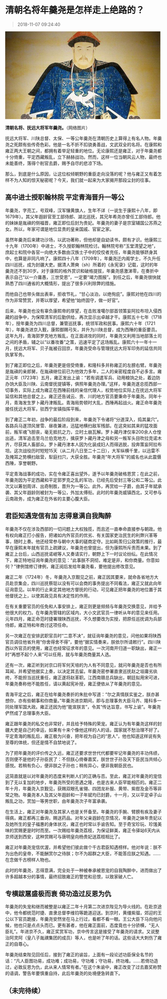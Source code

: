 # 清朝名将年羹尧是怎样走上绝路的？

> 2018-11-07 09:24:40

![20181107-092440-0001](/assets/images/20181107-092440-0001.jpg)

**清朝名将、抚远大将军年羹尧。**（网络图片）

抚远大将军、川陕总督、太保、一等公年羹尧在清朝历史上算得上有名人物。年羹尧之死颇有些传奇色彩。他是一名不折不扣骁勇善战，文武双全的名将。在康熙和雍正两大王朝之间，都拥有着举足轻重的地位。无论康熙还是雍正，对于年羹尧都十分倚重，平定西藏叛乱，立下赫赫战功。然而，这样一位当朝风云人物，最终也未能善终，落得个削官去爵，赐予自尽的悲凉下场。

那么，到底是什么原因，让这位权倾朝野的重臣走向没落的呢？他与雍正又有着怎样不为人知的惊天秘密呢？今天，我们就一起来为大家揭开那段尘封的往事。

## 高中进士授职翰林院 平定青海晋升一等公

年羹尧，字亮工，号双峰，汉军镶黄旗人，生年不详（一说生于康熙十八年，即1679年）。其父年遐龄官至工部侍郎、湖北巡抚，其兄年希尧亦曾任工部侍郎。他的妹妹是胤禛的侧福晋，雍正即位后封为贵妃。年羹尧的妻子是宗室辅国公苏燕之女。所以，年家可谓是地位显贵的皇亲国戚、官宦之家。

虽然年羹尧后来建功沙场，以武功著称，但他却是自幼读书，颇有才识。他康熙三十九年（1700年）中进士，不久授职翰林院检讨。翰林院号称“玉堂清望之地”，庶起士和院中各官一向绝大多数由汉族士子中的佼佼者充任，年羹尧能够跻身其中，也算是非同凡响了。康熙四十八年（1709年），年羹尧迁内阁学士，不久升任四川巡抚，成为封疆大吏。据清人萧奭（sh）所着的《永宪录》记载，这时的年羹尧还不到30岁。对于康熙的格外赏识和破格提拔，年羹尧感激涕零，在奏折中表示自己“以一介庸愚，三世受恩”，一定要“竭力图报”。到任之后，年羹尧很快就熟悉了四川通省的大概情形，提出了很多兴利除弊的措施。

而他自己也带头做出表率，拒收节礼，“甘心淡泊，以绝徇庇”。康熙对他在四川的作为非常赞赏，并寄以厚望，希望他“始终固守，做一好官”。

后来，年羹尧也没有辜负康熙帝的厚望，在击败准噶尔部首领策妄阿拉布坦入侵西藏的战争中，为保障清军的后勤供给，再次显示出卓越才干。康熙五十七年（1718年），授年羹尧为四川总督，兼管巡抚事，统领军政和民事。康熙六十年（1721年），年羹尧进京入觐，康熙御赐弓矢，并升为川陕总督，成为西陲的重臣要员。这年九月，青海郭罗克地方叛乱，在正面进攻的同时，年羹尧又利用当地部落土司之间的矛盾，辅之以“以番攻番”之策，迅速平定了这场叛乱。康熙六十一年十一月，抚远大将军、贝子胤被召回京，年羹尧受命与管理抚远大将军印务的延信共同执掌军务。

到了雍正即位之后，年羹尧更是倍受倚重，和隆科多并称雍正的左膀右臂。年羹尧是胤禛的亲郎舅，在胤禛继位前已为他效力多年，二人的亲密程度自不必多言。雍正元年（1723年）五月，雍正发出上谕：“若有调遣军兵、动用粮饷之处，着边防办饷大臣及川陕、云南督抚提镇等，俱照年羹尧办理。”这样，年羹尧遂总揽西部一切事务，实际上成为雍正在西陲前线的亲信代理人，权势地位实际上在抚远大将军延信和其他总督之上。雍正还告诫云、贵、川的地方官员要秉命于年羹尧。同年十月，青海发生罗卜藏丹津叛乱。青海局势顿时大乱，西陲再起战火。雍正命年羹尧接任抚远大将军，驻西宁坐镇指挥平叛。

到了雍正二年初，战争的最后阶段到来，年羹尧下令诸将“分道深入，捣其巢穴”。各路兵马遂顶风冒雪、昼夜兼进，迅猛地横扫敌军残部。在这突如其来的猛攻面前，叛军魂飞胆丧，毫无抵抗之力，立时土崩瓦解。罗卜藏丹津仅率200余人仓惶出逃，清军追击至乌兰伯克地方，擒获罗卜藏丹津之母和另一叛军头目吹拉克诺木齐，尽获其人畜部众。罗卜藏丹津本人因为化装成妇人而得逃脱，投奔策妄阿拉布坦。这次战役历时短短15天（从二月八日至二十二日），大军纵横千里，以迅雷不及掩耳之势横扫敌营，犁庭扫穴，大获全胜。年羹尧“年大将军”的威名也从此震慑西陲，享誉朝野。

平定青海战事的成功，实在令雍正喜出望外，遂予以年羹尧破格恩赏；在此之前，年羹尧因为平定西藏和平定郭罗克之乱的军功，已经先后受封三等公和二等公。此次又以筹划周详、出奇制胜，晋升为一等公。此外，再赏给一子爵，由其子年斌承袭、其父年遐龄则被封为一等公，外加太傅衔。此时的年羹尧威镇西北，又可参与云南政务，成为雍正在外省的主要心腹大臣。

## 君臣知遇宠信有加 志得意满自我陶醉

年羹尧不仅在涉及西部的一切问题上大权独揽，而且还一直奉命直接参与朝政。他有权向雍正打小报告，把诸如内外官员的优劣、有关国家吏治民生的利弊兴革等事，随时上奏。他还经常参与朝中大事的磋商定夺。比如耗羡归公政策的推行，最早在康熙末年就有官员上疏建议，年羹尧也曾提出，但为康熙所斥责而未果。到了雍正上台后，山西巡抚诺岷等人又奏请实行，朝野上下一时议论纷纭。在此情况下，雍正特地征询年羹尧的意见：“此事朕不洞彻，难定是非，和你商量。你意如何？”律例馆修订律例，雍正阅后发给年羹尧看，要他提出修改意见。

雍正二年（1724年）冬，年羹尧入京觐见之前，雍正因其要来，就命各省地方大员赴京集会，四川巡抚蔡珽以没有可以会商的事务提出不同看法，雍正又就此向年征询意见。以年的行止来定其他地方督抚的行动，可见雍正把年羹尧的地位置于其他督抚之上，以使其政见具有决定性的作用。

在有关重要官员的任免和人事安排上，雍正则更是频频与年羹尧交换意见，并给予他很大的权力。在年羹尧管辖的区域内，大小文武官员一律听从年的意见来任用。元年四月，雍正命范时捷署理陕西巡抚，不久想要改为实授，把原任巡抚调为兵部侍郎，雍正特和年商讨这项任命。

另一次雍正在安排武职官员时“二意不决”，就征询年羹尧的意见，问他如果将陕西官员调往他省升用“你舍得舍不得”，要他“据实情奏来，朕依尔所请敕行”。四川陕西以外官员的使用，雍正也经常征求年的意见。一次河南开归道一职缺出，雍正一时“再想不起个人来”可以任用，就与年羹尧商量其人选。

还有一次，雍正听到对京口将军何天培的为人有不同意见，就问年羹尧是否也有所耳闻，并希望他据实上奏，以决定其去留。年羹尧密参署直隶巡抚赵之垣庸劣纨绔，不能担当巡抚重任，雍正遂将赵革职。江西南赣总兵缺出，朝廷拟用宋可进，年羹尧奏称他不能胜任，请以黄起宪补授，雍正便依从了年羹尧的意见。

青海平定之后，雍正在给年羹尧奏折的朱批中写道：“尔之真情朕实鉴之，朕亦甚想你，亦有些朝事和你商量。”年羹尧进京期间，即与总理事务大臣马齐、隆科多一同处理军国大政。雍正还因为他“能宣朕言”，令其“传达旨意，书写上谕”。年羹尧俨然成了总理事务大臣。

雍正跟年羹尧的私交也非常好，并且给予特殊的荣宠。雍正认为有年羹尧这样的封疆大吏是自己的幸运，如果有十来个像他这样的人的话，国家就不愁治理不好了。平定青海的叛乱后，雍正极为兴奋，把年视为自己的“恩人”，他也知道这样说有失至尊的体统，但还是情不自禁地说了。

为了把年羹尧的评价传之久远，雍正还要求世世代代都要牢记年羹尧的丰功伟绩，否则便不是他的子孙臣民了：不但朕心倚眷嘉奖，朕世世子孙及天下臣民当共倾心感悦。若稍有负心，便非朕之子孙也；稍有异心，便非我朝臣民也。

这简直就是以对年羹尧的态度来判断人们的正确与否。至此，雍正对年羹尧的宠信到了无以复加的地步，年羹尧所受的恩遇之隆，也是古来人臣罕能相匹的。雍正二年十月，年羹尧入京觐见，获赐双眼孔雀翎、四团龙补服、黄带、紫辔及金币等非常之物。年羹尧本人及其父年遐龄和一子年斌均已封爵，十一月，又以平定卓子山叛乱之功，赏加一等男世职，由年羹尧次子年富承袭。

在生活上，雍正对年羹尧及其家人也是关怀备至。年羹尧的手腕、臂膀有疾及妻子得病，雍正都再三垂询，赐送药品。对年父亲遐龄在京情况，年羹尧之妹年贵妃以及她所生的皇子福惠的身体状况，雍正也时常以手谕告知。至于奇宝珍玩、珍馐美味的赏赐更是时时而至。一次赐给年羹尧荔枝，为保证鲜美，雍正令驿站6天内从京师送到西安，这种赏赐可与唐明皇向杨贵妃送荔枝相比了。

雍正对年羹尧宠信优渥，并希望他们彼此做个千古君臣知遇榜样。他对年说：朕不为出色的皇帝，不能酬赏尔之待朕；尔不为超群之大臣，不能答应朕之知遇。……在念做千古榜样人物也。

此时的年羹尧，志得意满，完全处于一种被奉承被恩宠的自我陶醉中，进而做出了许多超越本分的事情，最终招致雍正的警觉和忌恨，以致家破人亡。

## 专横跋扈盛极而衰 倚功造过反恩为仇

年羹尧的失宠和继而被整是以雍正二年十月第二次进京陛见为导火线的。在赴京途中，他令都统范时捷、直隶总督李维钧等跪道迎送。到京时，黄缰紫骝，郊迎的王公以下官员跪接，年羹尧安然坐在马上行过，看都不看一眼。王公大臣下马向他问候，他也只是点点头而已。更有甚者，他在雍正面前，态度竟也十分骄横，“无人臣礼”。年进京不久，雍正奖赏军功，京中传言这是接受了年羹尧的请求。又说整治阿灵阿（皇八子胤禩集团的成员）等人，也是听了年的话。这些话大大刺伤了雍正的自尊心。

年羹尧结束陛见回任后，接到了雍正的谕旨，上面有一段论述功臣保全名节的话：“凡人臣图功易，成功难；成功易，守功难；守功易，终功难。……若倚功造过，必致反恩为仇，此从来人情常有者。”在这个朱谕中，雍正改变了过去嘉奖称赞的语调，警告年要慎重自持，此后年羹尧的处境便急转直下。

## （未完待续）
